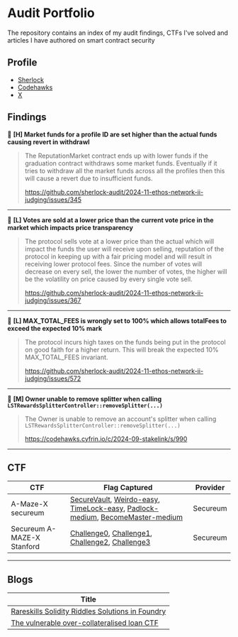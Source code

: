 # Audit Portfolio
The repository contains an index of my audit findings, CTFs I've solved and articles I have authored on smart contract security

## Profile
* [Sherlock](https://audits.sherlock.xyz/watson/parzival)
* [Codehawks](https://profiles.cyfrin.io/u/eshumanohare_cyfrin)
* [X](https://x.com/E_Manohare)

## Findings
👾 **[H] Market funds for a profile ID are set higher than the actual funds causing revert in withdrawl**
> The ReputationMarket contract ends up with lower funds if the graduation contract withdraws some market funds. Eventually if it tries to withdraw all the market funds across all the 
  profiles then this will cause a revert due to insufficient funds.
>
> https://github.com/sherlock-audit/2024-11-ethos-network-ii-judging/issues/345
---
👾 **[L] Votes are sold at a lower price than the current vote price in the market which impacts price transparency**
> The protocol sells vote at a lower price than the actual which will impact the funds the user will receive upon selling, reputation of the protocol in keeping up with a fair pricing model and will result in receiving lower protocol fees. Since the number of votes will decrease on every sell, the lower the number of votes, the higher will be the volatility on price caused by every single vote sell.
>
> https://github.com/sherlock-audit/2024-11-ethos-network-ii-judging/issues/367
---
👾 **[L] MAX_TOTAL_FEES is wrongly set to 100% which allows totalFees to exceed the expected 10% mark**
> The protocol incurs high taxes on the funds being put in the protocol on good faith for a higher return. This will break the expected 10% MAX_TOTAL_FEES invariant.
>
> https://github.com/sherlock-audit/2024-11-ethos-network-ii-judging/issues/572
---
👾 **[M] Owner unable to remove splitter when calling `LSTRewardsSplitterController::removeSplitter(...)`**
> The Owner is unable to remove an account's splitter when calling `LSTRewardsSplitterController::removeSplitter(...)`
>
> https://codehawks.cyfrin.io/c/2024-09-stakelink/s/990
---
## CTF
| CTF | Flag Captured | Provider |
| --- | ------------- | -------- |
| A-Maze-X secureum‬ | [SecureVault](https://github.com/eshumanohare/secureum-a-maze-x-challenges/blob/main/test/N1-SecureVault-easy.js), [Weirdo-easy](https://github.com/eshumanohare/secureum-a-maze-x-challenges/blob/main/test/N2-Weirdo-easy.js), [TimeLock-easy](https://github.com/eshumanohare/secureum-a-maze-x-challenges/blob/main/test/N3-TimeLock-easy.js), [Padlock-medium](https://github.com/eshumanohare/secureum-a-maze-x-challenges/blob/main/test/N4-Padlock-medium.js), [BecomeMaster-medium](https://github.com/eshumanohare/secureum-a-maze-x-challenges/blob/main/test/N5-BecomeMaster-medium.js) | Secureum
| Secureum A-MAZE-X Stanford | [Challenge0](https://github.com/eshumanohare/DeFi-Security-Summit-Stanford/blob/foundry/test/Challenge0.t.sol), [Challenge1](https://github.com/eshumanohare/DeFi-Security-Summit-Stanford/blob/foundry/test/Challenge1.t.sol), [Challenge2](https://github.com/eshumanohare/DeFi-Security-Summit-Stanford/blob/foundry/test/Challenge2.t.sol), [Challenge3](https://github.com/eshumanohare/DeFi-Security-Summit-Stanford/blob/foundry/test/Challenge3.t.sol) | Secureum
---
## Blogs
| Title |
| ----- |
| [Rareskills Solidity Riddles Solutions in Foundry](https://coinsbench.com/rareskills-solidity-riddles-solutions-in-foundry-a5d093eb3b45) |
| [The vulnerable over-collateralised loan CTF](https://medium.com/coinsbench/the-vulnerable-over-collateralised-loan-ctf-0ef68b8f5118) |
